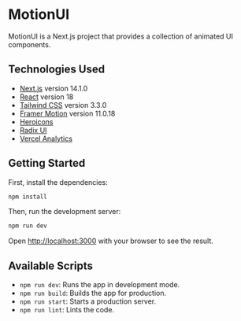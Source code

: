 # MotionUI

MotionUI is a Next.js project that provides a collection of animated UI components.

## Technologies Used

- [Next.js](https://nextjs.org/) version 14.1.0
- [React](https://react.dev/) version 18
- [Tailwind CSS](https://tailwindcss.com/) version 3.3.0
- [Framer Motion](https://www.framer.com/motion/) version 11.0.18
- [Heroicons](https://heroicons.com/)
- [Radix UI](https://www.radix-ui.com/)
- [Vercel Analytics](https://vercel.com/analytics)

## Getting Started

First, install the dependencies:

```bash
npm install
```

Then, run the development server:

```bash
npm run dev
```

Open [http://localhost:3000](http://localhost:3000) with your browser to see the result.

## Available Scripts

- `npm run dev`: Runs the app in development mode.
- `npm run build`: Builds the app for production.
- `npm run start`: Starts a production server.
- `npm run lint`: Lints the code.
